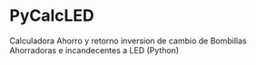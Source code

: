 # PyCalcLED
Calculadora Ahorro y retorno inversion de cambio de Bombillas Ahorradoras e incandecentes a LED (Python)
